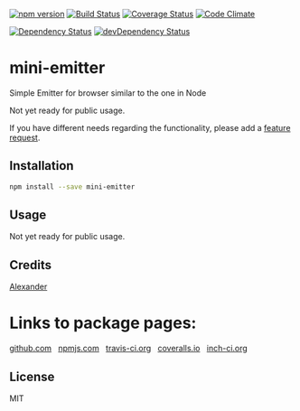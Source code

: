[![npm version](https://badge.fury.io/js/mini-emitter.svg)](http://badge.fury.io/js/mini-emitter)
[![Build Status](https://travis-ci.org/alykoshin/mini-emitter.svg)](https://travis-ci.org/alykoshin/mini-emitter)
[![Coverage Status](http://coveralls.io/repos/alykoshin/mini-emitter/badge.svg?branch=master&service=github)](http://coveralls.io/github/alykoshin/mini-emitter?branch=master)
[![Code Climate](https://codeclimate.com/github/alykoshin/mini-emitter/badges/gpa.svg)](https://codeclimate.com/github/alykoshin/mini-emitter)

[![Dependency Status](https://david-dm.org/alykoshin/mini-emitter/status.svg)](https://david-dm.org/alykoshin/mini-emitter#info=dependencies)
[![devDependency Status](https://david-dm.org/alykoshin/mini-emitter/dev-status.svg)](https://david-dm.org/alykoshin/mini-emitter#info=devDependencies)

# mini-emitter

Simple Emitter for browser similar to the one in Node

Not yet ready for public usage.

If you have different needs regarding the functionality, please add a [feature request](https://github.com/alykoshin/mini-emitter/issues).


## Installation

```sh
npm install --save mini-emitter
```

## Usage

Not yet ready for public usage.


## Credits
[Alexander](https://github.com/alykoshin/)


# Links to package pages:

[github.com](https://github.com/alykoshin/mini-emitter) &nbsp; [npmjs.com](https://www.npmjs.com/package/mini-emitter) &nbsp; [travis-ci.org](https://travis-ci.org/alykoshin/mini-emitter) &nbsp; [coveralls.io](https://coveralls.io/github/alykoshin/mini-emitter) &nbsp; [inch-ci.org](http://inch-ci.org/github/alykoshin/mini-emitter)


## License

MIT

